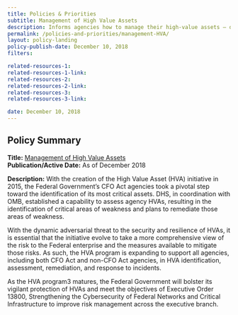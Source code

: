 ```yaml
---
title: Policies & Priorities
subtitle: Management of High Value Assets
description: Informs agencies how to manage their high-value assets — data and information on federal IT systems whose unauthorized disclosure would negatively impact the government.
permalink: /policies-and-priorities/management-HVA/
layout: policy-landing
policy-publish-date: December 10, 2018
filters: 

related-resources-1:
related-resources-1-link:
related-resources-2:
related-resources-2-link:
related-resources-3:
related-resources-3-link:

date: December 10, 2018
---
```

## Policy Summary

**Title:** [Management of High Value Assets](https://www.whitehouse.gov/wp-content/uploads/2018/12/M-19-03.pdf)<br>
**Publication/Active Date:** As of December 2018

**Description:** With the creation of the High Value Asset (HVA) initiative in 2015, the Federal Government’s CFO Act agencies took a pivotal step toward the identification of its most critical assets. DHS, in coordination with OMB, established a capability to assess agency HVAs, resulting in the identification of critical areas of weakness and plans to remediate those areas of weakness. 

With the dynamic adversarial threat to the security and resilience of HVAs, it is essential that the initiative evolve to take a more comprehensive view of the risk to the Federal enterprise and the measures available to mitigate those risks. As such, the HVA program is expanding to support all agencies, including both CFO Act and non-CFO Act agencies, in HVA identification, assessment, remediation, and response to incidents. 

As the HVA program3 matures, the Federal Government will bolster its vigilant protection of HVAs and meet the objectives of Executive Order 13800, Strengthening the Cybersecurity of Federal Networks and Critical Infrastructure to improve risk management across the executive branch. 

